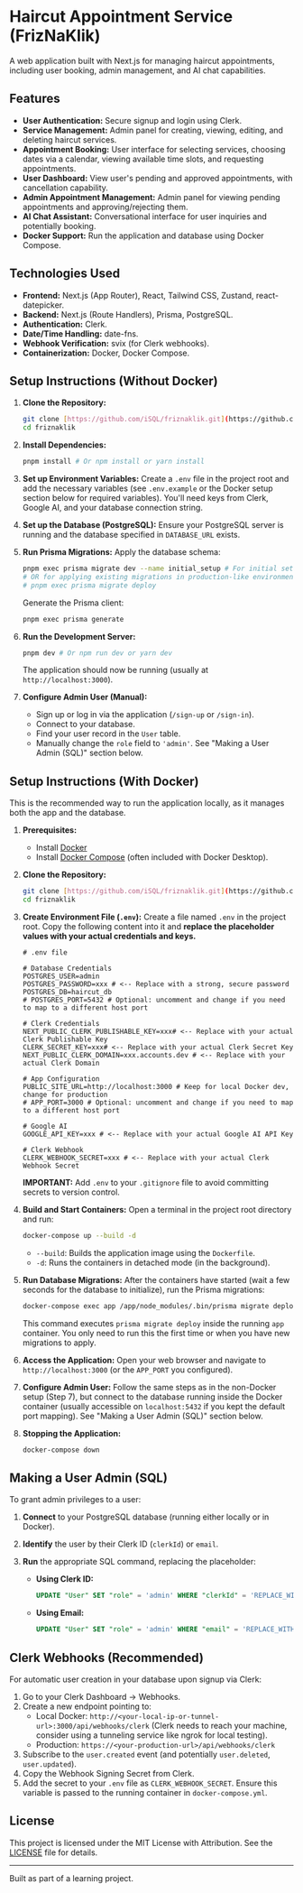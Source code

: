 # Haircut Appointment Service (FrizNaKlik)

A web application built with Next.js for managing haircut appointments, including user booking, admin management, and AI chat capabilities.

## Features

* **User Authentication:** Secure signup and login using Clerk.
* **Service Management:** Admin panel for creating, viewing, editing, and deleting haircut services.
* **Appointment Booking:** User interface for selecting services, choosing dates via a calendar, viewing available time slots, and requesting appointments.
* **User Dashboard:** View user's pending and approved appointments, with cancellation capability.
* **Admin Appointment Management:** Admin panel for viewing pending appointments and approving/rejecting them.
* **AI Chat Assistant:** Conversational interface for user inquiries and potentially booking.
* **Docker Support:** Run the application and database using Docker Compose.

## Technologies Used

* **Frontend:** Next.js (App Router), React, Tailwind CSS, Zustand, react-datepicker.
* **Backend:** Next.js (Route Handlers), Prisma, PostgreSQL.
* **Authentication:** Clerk.
* **Date/Time Handling:** date-fns.
* **Webhook Verification:** svix (for Clerk webhooks).
* **Containerization:** Docker, Docker Compose.

## Setup Instructions (Without Docker)

1.  **Clone the Repository:**
    ```bash
    git clone [https://github.com/iSQL/friznaklik.git](https://github.com/iSQL/friznaklik.git)
    cd friznaklik
    ```

2.  **Install Dependencies:**
    ```bash
    pnpm install # Or npm install or yarn install
    ```

3.  **Set up Environment Variables:**
    Create a `.env` file in the project root and add the necessary variables (see `.env.example` or the Docker setup section below for required variables). You'll need keys from Clerk, Google AI, and your database connection string.

4.  **Set up the Database (PostgreSQL):**
    Ensure your PostgreSQL server is running and the database specified in `DATABASE_URL` exists.

5.  **Run Prisma Migrations:**
    Apply the database schema:
    ```bash
    pnpm exec prisma migrate dev --name initial_setup # For initial setup or development changes
    # OR for applying existing migrations in production-like environments:
    # pnpm exec prisma migrate deploy
    ```
    Generate the Prisma client:
    ```bash
    pnpm exec prisma generate
    ```

6.  **Run the Development Server:**
    ```bash
    pnpm dev # Or npm run dev or yarn dev
    ```
    The application should now be running (usually at `http://localhost:3000`).

7.  **Configure Admin User (Manual):**
    * Sign up or log in via the application (`/sign-up` or `/sign-in`).
    * Connect to your database.
    * Find your user record in the `User` table.
    * Manually change the `role` field to `'admin'`. See "Making a User Admin (SQL)" section below.

## Setup Instructions (With Docker)

This is the recommended way to run the application locally, as it manages both the app and the database.

1.  **Prerequisites:**
    * Install [Docker](https://docs.docker.com/get-docker/)
    * Install [Docker Compose](https://docs.docker.com/compose/install/) (often included with Docker Desktop).

2.  **Clone the Repository:**
    ```bash
    git clone [https://github.com/iSQL/friznaklik.git](https://github.com/iSQL/friznaklik.git)
    cd friznaklik
    ```

3.  **Create Environment File (`.env`):**
    Create a file named `.env` in the project root. Copy the following content into it and **replace the placeholder values with your actual credentials and keys.**

    ```.env
    # .env file

    # Database Credentials
    POSTGRES_USER=admin
    POSTGRES_PASSWORD=xxx # <-- Replace with a strong, secure password
    POSTGRES_DB=haircut_db
    # POSTGRES_PORT=5432 # Optional: uncomment and change if you need to map to a different host port

    # Clerk Credentials
    NEXT_PUBLIC_CLERK_PUBLISHABLE_KEY=xxx# <-- Replace with your actual Clerk Publishable Key
    CLERK_SECRET_KEY=xxx# <-- Replace with your actual Clerk Secret Key
    NEXT_PUBLIC_CLERK_DOMAIN=xxx.accounts.dev # <-- Replace with your actual Clerk Domain

    # App Configuration
    PUBLIC_SITE_URL=http://localhost:3000 # Keep for local Docker dev, change for production
    # APP_PORT=3000 # Optional: uncomment and change if you need to map to a different host port

    # Google AI
    GOOGLE_API_KEY=xxx # <-- Replace with your actual Google AI API Key

    # Clerk Webhook
    CLERK_WEBHOOK_SECRET=xxx # <-- Replace with your actual Clerk Webhook Secret

    ```
    **IMPORTANT:** Add `.env` to your `.gitignore` file to avoid committing secrets to version control.

4.  **Build and Start Containers:**
    Open a terminal in the project root directory and run:
    ```bash
    docker-compose up --build -d
    ```
    * `--build`: Builds the application image using the `Dockerfile`.
    * `-d`: Runs the containers in detached mode (in the background).

5.  **Run Database Migrations:**
    After the containers have started (wait a few seconds for the database to initialize), run the Prisma migrations:
    ```bash
    docker-compose exec app /app/node_modules/.bin/prisma migrate deploy
    ```
    This command executes `prisma migrate deploy` inside the running `app` container. You only need to run this the first time or when you have new migrations to apply.

6.  **Access the Application:**
    Open your web browser and navigate to `http://localhost:3000` (or the `APP_PORT` you configured).

7.  **Configure Admin User:**
    Follow the same steps as in the non-Docker setup (Step 7), but connect to the database running inside the Docker container (usually accessible on `localhost:5432` if you kept the default port mapping). See "Making a User Admin (SQL)" section below.

8.  **Stopping the Application:**
    ```bash
    docker-compose down
    ```

## Making a User Admin (SQL)

To grant admin privileges to a user:

1.  **Connect** to your PostgreSQL database (running either locally or in Docker).
2.  **Identify** the user by their Clerk ID (`clerkId`) or `email`.
3.  **Run** the appropriate SQL command, replacing the placeholder:

    * **Using Clerk ID:**
        ```sql
        UPDATE "User" SET "role" = 'admin' WHERE "clerkId" = 'REPLACE_WITH_USER_CLERK_ID';
        ```
    * **Using Email:**
        ```sql
        UPDATE "User" SET "role" = 'admin' WHERE "email" = 'REPLACE_WITH_USER_EMAIL';
        ```

## Clerk Webhooks (Recommended)

For automatic user creation in your database upon signup via Clerk:

1.  Go to your Clerk Dashboard -> Webhooks.
2.  Create a new endpoint pointing to:
    * Local Docker: `http://<your-local-ip-or-tunnel-url>:3000/api/webhooks/clerk` (Clerk needs to reach your machine, consider using a tunneling service like ngrok for local testing).
    * Production: `https://<your-production-url>/api/webhooks/clerk`
3.  Subscribe to the `user.created` event (and potentially `user.deleted`, `user.updated`).
4.  Copy the Webhook Signing Secret from Clerk.
5.  Add the secret to your `.env` file as `CLERK_WEBHOOK_SECRET`. Ensure this variable is passed to the running container in `docker-compose.yml`.

## License

This project is licensed under the MIT License with Attribution. See the [LICENSE](LICENSE) file for details.

---

Built as part of a learning project.

